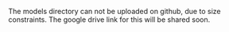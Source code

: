 The models directory can not be uploaded on github, due to size constraints.
The google drive link for this will be shared soon.
